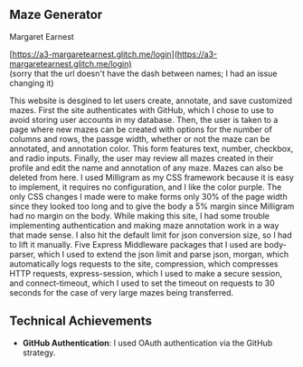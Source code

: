 ## Maze Generator

Margaret Earnest

[https://a3-margaretearnest.glitch.me/login](https://a3-margaretearnest.glitch.me/login)  
(sorry that the url doesn't have the dash between names; I had an issue changing it)

This website is desgined to let users create, annotate, and save customized mazes. First the site authenticates with GitHub,
which I chose to use to avoid storing user accounts in my database. Then, the user is taken to a page where new mazes can be created
with options for the number of columns and rows, the passge width, whether or not the maze can be annotated, and annotation color.
This form features text, number, checkbox, and radio inputs.
Finally, the user may review all mazes created in their profile and edit the name and annotation of any maze. Mazes can also be deleted
from here. I used Milligram as my CSS framework because it is easy to implement, it requires no configuration, and I like the color purple.
The only CSS changes I made were to make forms only 30% of the page width since they looked too long and to give the body a 5% margin since
Milligram had no margin on the body. While making this site, I had some trouble implementing authentication and making maze annotation work
in a way that made sense. I also hit the default limit for json conversion size, so I had to lift it manually. Five Express Middleware packages
that I used are body-parser, which I used to extend the json limit and parse json, morgan, which automatically logs requests to the site, compression,
which compresses HTTP requests, express-session, which I used to make a secure session, and connect-timeout, which I used to set the timeout
on requests to 30 seconds for the case of very large mazes being transferred.

## Technical Achievements

- **GitHub Authentication**: I used OAuth authentication via the GitHub strategy.
